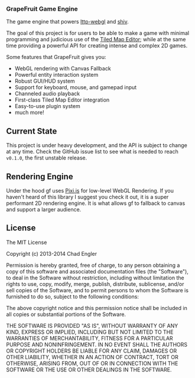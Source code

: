### GrapeFruit Game Engine

The game engine that powers [lttp-webgl](https://github.com/englercj/lttp-webgl) and [shiv](https://github.com/englercj/shiv).

The goal of this project is for users to be able to make a game with minimal programming and judicious use 
of the [Tiled Map Editor](http://mapeditor.org); while at the same time providing a powerful API for creating
intense and complex 2D games.

Some features that GrapeFruit gives you:

 - WebGL rendering with Canvas Fallback
 - Powerful entity interaction system
 - Robust GUI/HUD system
 - Support for keyboard, mouse, and gamepad input
 - Channeled audio playback
 - First-class Tiled Map Editor integration
 - Easy-to-use plugin system
 - much more!

## Current State

This project is under heavy development, and the API is subject to change at any time. Check the GitHub issue list
to see what is needed to reach `v0.1.0`, the first unstable release.

## Rendering Engine

Under the hood gf uses [Pixi.js](https://github.com/GoodBoyDigital/pixi.js) for low-level WebGL Rendering. If you
haven't heard of this library I suggest you check it out, it is a super performant 2D rendering engine. It is what
allows gf to fallback to canvas and support a larger audience.

## License

The MIT License

Copyright (c) 2013-2014 Chad Engler

Permission is hereby granted, free of charge, to any person obtaining a copy
of this software and associated documentation files (the "Software"), to deal
in the Software without restriction, including without limitation the rights
to use, copy, modify, merge, publish, distribute, sublicense, and/or sell
copies of the Software, and to permit persons to whom the Software is
furnished to do so, subject to the following conditions:

The above copyright notice and this permission notice shall be included in
all copies or substantial portions of the Software.

THE SOFTWARE IS PROVIDED "AS IS", WITHOUT WARRANTY OF ANY KIND, EXPRESS OR
IMPLIED, INCLUDING BUT NOT LIMITED TO THE WARRANTIES OF MERCHANTABILITY,
FITNESS FOR A PARTICULAR PURPOSE AND NONINFRINGEMENT. IN NO EVENT SHALL THE
AUTHORS OR COPYRIGHT HOLDERS BE LIABLE FOR ANY CLAIM, DAMAGES OR OTHER
LIABILITY, WHETHER IN AN ACTION OF CONTRACT, TORT OR OTHERWISE, ARISING FROM,
OUT OF OR IN CONNECTION WITH THE SOFTWARE OR THE USE OR OTHER DEALINGS IN
THE SOFTWARE.